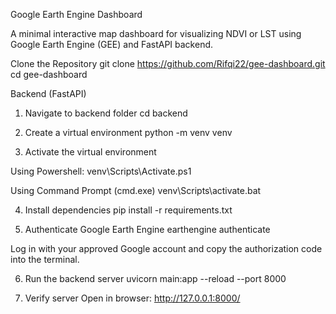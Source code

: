 Google Earth Engine Dashboard

A minimal interactive map dashboard for visualizing NDVI or LST using Google Earth Engine (GEE) and FastAPI backend.

Clone the Repository
git clone https://github.com/Rifqi22/gee-dashboard.git
cd gee-dashboard

Backend (FastAPI)

1. Navigate to backend folder
   cd backend

2. Create a virtual environment
   python -m venv venv

3. Activate the virtual environment

Using Powershell:
venv\Scripts\Activate.ps1

Using Command Prompt (cmd.exe)
venv\Scripts\activate.bat

4. Install dependencies
   pip install -r requirements.txt

5. Authenticate Google Earth Engine
   earthengine authenticate

Log in with your approved Google account and copy the authorization code into the terminal.

6. Run the backend server
   uvicorn main:app --reload --port 8000

7. Verify server
   Open in browser:
   http://127.0.0.1:8000/

